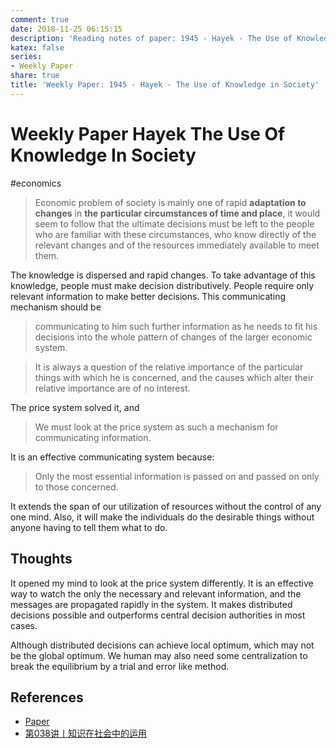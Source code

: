 ```yaml
---
comment: true
date: 2018-11-25 06:15:15
description: 'Reading notes of paper: 1945 - Hayek - The Use of Knowledge in Society'
katex: false
series:
- Weekly Paper
share: true
title: 'Weekly Paper: 1945 - Hayek - The Use of Knowledge in Society'
---
```


# Weekly Paper Hayek The Use Of Knowledge In Society

#economics

> Economic problem of society is mainly one of rapid **adaptation to changes** in **the particular circumstances of time and place**, it would seem to follow that the ultimate decisions must be left to the people who are familiar with these circumstances, who know directly of the relevant changes and of the resources immediately available to meet them.

The knowledge is dispersed and rapid changes. To take advantage of this knowledge, people must make decision distributively.  People require only relevant information to make better decisions. This communicating mechanism should be

> communicating to him such further information as he needs to fit his decisions into the whole pattern of changes of the larger economic system.

> It is always a question of the relative importance of the particular things with which he is concerned, and the causes which alter their relative importance are of no interest.

The price system solved it, and

> We must look at the price system as such a mechanism for communicating information.

It is an effective communicating system because:

> Only the most essential information is passed on and passed on only to those concerned.

It extends the span of our utilization of resources without the control of any one mind. Also, it will make the individuals do the desirable things without anyone having to tell them what to do.

## Thoughts

It opened my mind to look at the price system differently. It is an effective way to watch the only the necessary and relevant information, and the messages are propagated rapidly in the system. It makes distributed decisions possible and outperforms central decision authorities in most cases.

Although distributed decisions can achieve local optimum, which may not be the global optimum. We human may also need some centralization to break the equilibrium by a trial and error like method.

## References

- [Paper](https://www.jstor.org/stable/1809376?seq=1#page_scan_tab_contents)
- [第038讲丨知识在社会中的运用](https://bootsoon.github.io/economics/2017/04/25/038.html)
